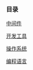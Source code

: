### 目录

[中间件](./middleware/)

[开发工具](./development_tool)

[操作系统](./operating_system)

[编程语言](./programming_language)

